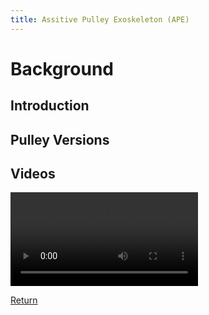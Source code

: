 ```yaml
---
title: Assitive Pulley Exoskeleton (APE)
---
```


# Background

## Introduction

## Pulley Versions

## Videos
<video src="https://aakwan.github.io/Videos/Test.MOV" controls="controls">
</video>

[Return](/index)
